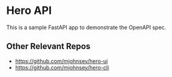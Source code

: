 # Hero API

This is a sample FastAPI app to demonstrate the OpenAPI spec.

## Other Relevant Repos

- https://github.com/mjohnsey/hero-ui
- https://github.com/mjohnsey/hero-cli